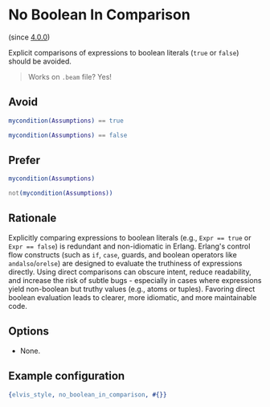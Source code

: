 # No Boolean In Comparison

(since [4.0.0](https://github.com/inaka/elvis_core/releases/tag/4.0.0))

Explicit comparisons of expressions to boolean literals (`true` or `false`) should be avoided.

> Works on `.beam` file? Yes!

## Avoid

```erlang
mycondition(Assumptions) == true

mycondition(Assumptions) == false
```

## Prefer

```erlang
mycondition(Assumptions)

not(mycondition(Assumptions))
```

## Rationale

Explicitly comparing expressions to boolean literals (e.g., `Expr == true` or `Expr == false`) is
redundant and non-idiomatic in Erlang. Erlang's control flow constructs (such as `if`, `case`,
guards, and boolean operators like `andalso`/`orelse`) are designed to evaluate the truthiness of
expressions directly. Using direct comparisons can obscure intent, reduce readability, and increase
the risk of subtle bugs - especially in cases where expressions yield non-boolean but truthy values
(e.g., atoms or tuples). Favoring direct boolean evaluation leads to clearer, more idiomatic, and
more maintainable code.

## Options

- None.

## Example configuration

```erlang
{elvis_style, no_boolean_in_comparison, #{}}
```

